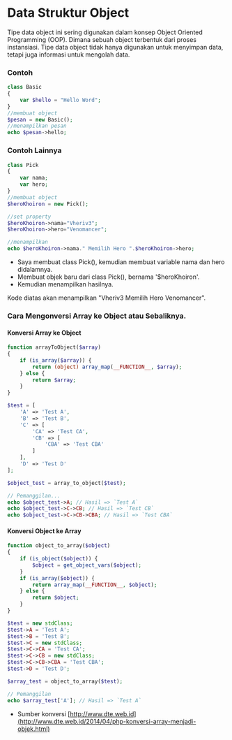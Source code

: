 # Data Struktur Object

Tipe data object ini sering digunakan dalam konsep Object Oriented Programming (OOP). Dimana sebuah object terbentuk dari proses instansiasi. Tipe data object tidak hanya
digunakan untuk menyimpan data, tetapi juga informasi untuk mengolah data.

### Contoh
```PHP
class Basic
{
    var $hello = "Hello Word";
}
//membuat object
$pesan = new Basic();
//menampilkan pesan
echo $pesan->hello;
```

### Contoh Lainnya
```PHP
class Pick
{
    var nama;
    var hero;
}
//membuat object
$heroKhoiron = new Pick();

//set property
$heroKhoiron->nama="Vheriv3";
$heroKhoiron->hero="Venomancer";

//menampilkan
echo $heroKhoiron->nama." Memilih Hero ".$heroKhoiron->hero;
```
- Saya membuat class Pick(), kemudian membuat variable nama dan hero didalamnya.
- Membuat objek baru dari class Pick(), bernama '$heroKhoiron'.
- Kemudian menampilkan hasilnya.

Kode diatas akan menampilkan "Vheriv3 Memilih Hero Venomancer".

### Cara Mengonversi Array ke Object atau Sebaliknya.

#### Konversi Array ke Object

```PHP
function arrayToObject($array)
{
    if (is_array($array)) {
        return (object) array_map(__FUNCTION__, $array);
    } else {
        return $array;
    }
}

$test = [
    'A' => 'Test A',
    'B' => 'Test B',
    'C' => [
        'CA' => 'Test CA',
        'CB' => [
            'CBA' => 'Test CBA'
        ]
    ],
    'D' => 'Test D'
];

$object_test = array_to_object($test);

// Pemanggilan...
echo $object_test->A; // Hasil => `Test A`
echo $object_test->C->CB; // Hasil => `Test CB`
echo $object_test->C->CB->CBA; // Hasil => `Test CBA`
```

#### Konversi Object ke Array

```PHP
function object_to_array($object)
{
    if (is_object($object)) {
        $object = get_object_vars($object);
    }
    if (is_array($object)) {
        return array_map(__FUNCTION__, $object);
    } else {
        return $object;
    }
}

$test = new stdClass;
$test->A = 'Test A';
$test->B = 'Test B';
$test->C = new stdClass;
$test->C->CA = 'Test CA';
$test->C->CB = new stdClass;
$test->C->CB->CBA = 'Test CBA';
$test->D = 'Test D';

$array_test = object_to_array($test);

// Pemanggilan
echo $array_test['A']; // Hasil => `Test A`
```
- Sumber konversi [http://www.dte.web.id](http://www.dte.web.id/2014/04/php-konversi-array-menjadi-objek.html)
